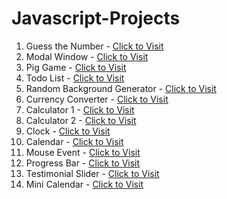 # Javascript-Projects


1. Guess the Number - <a href="https://gtn1.netlify.app">Click to Visit</a>
2. Modal Window - <a href="https://moda1.netlify.app">Click to Visit</a>
3. Pig Game - <a href="https://pig1.netlify.app">Click to Visit</a>
4. Todo List - <a href="https://tdlist1.netlify.app">Click to Visit</a>
5. Random Background Generator - <a href="https://randomcg.netlify.app">Click to Visit</a>
6. Currency Converter - <a href="https://currconvert.netlify.app">Click to Visit</a>
7. Calculator 1 - <a href="https://calci1.netlify.app">Click to Visit</a>
8. Calculator 2 - <a href="https://calci2.netlify.app">Click to Visit</a>
9. Clock - <a href="https://clo1.netlify.app">Click to Visit</a>
10. Calendar - <a href="https://calen1.netlify.app">Click to Visit</a>
11. Mouse Event - <a href="https://mousee1.netlify.app">Click to Visit</a>
12. Progress Bar - <a href="https://lb1.netlify.app">Click to Visit</a>
13. Testimonial Slider - <a href="https://testimonialslider1.netlify.app">Click to Visit</a>
14. Mini Calendar - <a href="https://minical1.netlify.app">Click to Visit</a>